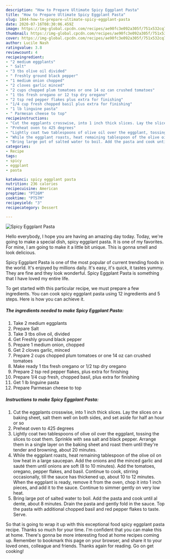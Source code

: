 ```yaml
---
description: "How to Prepare Ultimate Spicy Eggplant Pasta"
title: "How to Prepare Ultimate Spicy Eggplant Pasta"
slug: 1844-how-to-prepare-ultimate-spicy-eggplant-pasta
date: 2020-07-16T08:30:06.459Z
image: https://img-global.cpcdn.com/recipes/ae90fc3e092a305f/751x532cq70/spicy-eggplant-pasta-recipe-main-photo.jpg
thumbnail: https://img-global.cpcdn.com/recipes/ae90fc3e092a305f/751x532cq70/spicy-eggplant-pasta-recipe-main-photo.jpg
cover: https://img-global.cpcdn.com/recipes/ae90fc3e092a305f/751x532cq70/spicy-eggplant-pasta-recipe-main-photo.jpg
author: Lucile Nash
ratingvalue: 3.8
reviewcount: 4
recipeingredient:
- "2 medium eggplants"
- " Salt"
- "3 tbs olive oil divided"
- " Freshly ground black pepper"
- "1 medium onion chopped"
- "2 cloves garlic minced"
- "2 cups chopped plum tomatoes or one 14 oz can crushed tomatoes"
- "1 tbs fresh oregano or 12 tsp dry oregano"
- "2 tsp red pepper flakes plus extra for finishing"
- "1/4 cup fresh chopped basil plus extra for finishing"
- "1 lb linguine pasta"
- " Parmesan cheese to top"
recipeinstructions:
- "Cut the eggplants crosswise, into 1 inch thick slices. Lay the slices on a baking sheet, salt them well on both sides, and set aside for half an hour or so"
- "Preheat oven to 425 degrees"
- "Lightly coat two tablespoons of olive oil over the eggplant, tossing the slices to coat them. Sprinkle with sea salt and black pepper. Arrange them in a single layer on the baking sheet and roast them until they&#39;re tender and browning, about 20 minutes."
- "While the eggplant roasts, heat remaining tablespoon of the olive oil on low heat in a large saucepan. Add the onions and the minced garlic and sauté them until onions are soft (8 to 10 minutes). Add the tomatoes, oregano, pepper flakes, and basil. Continue to cook, stirring occasionally, till the sauce has thickened up, about 10 to 12 minutes. When the eggplant is ready, remove it from the oven, chop it into 1 inch pieces, and add it to the sauce. Continue to simmer gently on very low heat."
- "Bring large pot of salted water to boil. Add the pasta and cook until al dente, about 8 minutes. Drain the pasta and gently fold in the sauce. Top the pasta with additional chopped basil and red pepper flakes to taste. Serve."
categories:
- Recipe
tags:
- spicy
- eggplant
- pasta

katakunci: spicy eggplant pasta 
nutrition: 236 calories
recipecuisine: American
preptime: "PT26M"
cooktime: "PT57M"
recipeyield: "3"
recipecategory: Dessert

---
```



![Spicy Eggplant Pasta](https://img-global.cpcdn.com/recipes/ae90fc3e092a305f/751x532cq70/spicy-eggplant-pasta-recipe-main-photo.jpg)

Hello everybody, I hope you are having an amazing day today. Today, we're going to make a special dish, spicy eggplant pasta. It is one of my favorites. For mine, I am going to make it a little bit unique. This is gonna smell and look delicious.



Spicy Eggplant Pasta is one of the most popular of current trending foods in the world. It's enjoyed by millions daily. It's easy, it's quick, it tastes yummy. They are fine and they look wonderful. Spicy Eggplant Pasta is something that I have loved my entire life.


To get started with this particular recipe, we must prepare a few ingredients. You can cook spicy eggplant pasta using 12 ingredients and 5 steps. Here is how you can achieve it.

<!--inarticleads1-->

##### The ingredients needed to make Spicy Eggplant Pasta:

1. Take 2 medium eggplants
1. Prepare  Salt
1. Take 3 tbs olive oil, divided
1. Get  Freshly ground black pepper
1. Prepare 1 medium onion, chopped
1. Get 2 cloves garlic, minced
1. Prepare 2 cups chopped plum tomatoes or one 14 oz can crushed tomatoes
1. Make ready 1 tbs fresh oregano or 1/2 tsp dry oregano
1. Prepare 2 tsp red pepper flakes, plus extra for finishing
1. Prepare 1/4 cup fresh, chopped basil, plus extra for finishing
1. Get 1 lb linguine pasta
1. Prepare  Parmesan cheese to top




<!--inarticleads2-->

##### Instructions to make Spicy Eggplant Pasta:

1. Cut the eggplants crosswise, into 1 inch thick slices. Lay the slices on a baking sheet, salt them well on both sides, and set aside for half an hour or so
1. Preheat oven to 425 degrees
1. Lightly coat two tablespoons of olive oil over the eggplant, tossing the slices to coat them. Sprinkle with sea salt and black pepper. Arrange them in a single layer on the baking sheet and roast them until they&#39;re tender and browning, about 20 minutes.
1. While the eggplant roasts, heat remaining tablespoon of the olive oil on low heat in a large saucepan. Add the onions and the minced garlic and sauté them until onions are soft (8 to 10 minutes). Add the tomatoes, oregano, pepper flakes, and basil. Continue to cook, stirring occasionally, till the sauce has thickened up, about 10 to 12 minutes. When the eggplant is ready, remove it from the oven, chop it into 1 inch pieces, and add it to the sauce. Continue to simmer gently on very low heat.
1. Bring large pot of salted water to boil. Add the pasta and cook until al dente, about 8 minutes. Drain the pasta and gently fold in the sauce. Top the pasta with additional chopped basil and red pepper flakes to taste. Serve.




So that is going to wrap it up with this exceptional food spicy eggplant pasta recipe. Thanks so much for your time. I'm confident that you can make this at home. There's gonna be more interesting food at home recipes coming up. Remember to bookmark this page on your browser, and share it to your loved ones, colleague and friends. Thanks again for reading. Go on get cooking!
